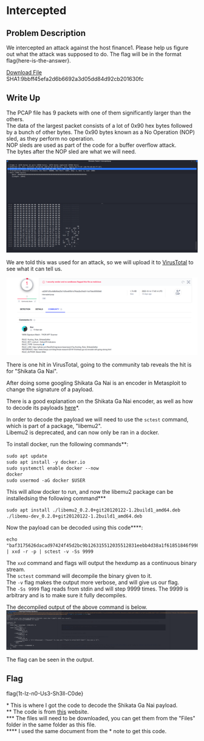 # Intercepted

## Problem Description

We intercepted an attack against the host finance1. Please help us figure out what the attack was supposed to do. The flag will be in the format flag{here-is-the-answer}.

[Download File](https://tinyurl.com/he24hwmv)  
SHA1:9bbff45efa2d6b6692a3d05dd84d92cb201630fc


## Write Up

The PCAP file has 9 packets with one of them significantly larger than the others.  
The data of the largest packet consists of a lot of 0x90 hex bytes followed by a bunch of other bytes.
The 0x90 bytes known as a No Operation (NOP) sled, as they perform no operation.  
NOP sleds are used as part of the code for a buffer overflow attack.  
The bytes after the NOP sled are what we will need.

![NOP Sled and code](NOPSled.PNG "Hex values for NOP sled and code")



We are told this was used for an attack, so we will upload it to [VirusTotal](https://www.virustotal.com/gui/home/upload) to see what it can tell us.  

![VT Output](VTShikataGaNai.PNG "VT Output")



There is one hit in VirusTotal, going to the community tab reveals the hit is for "Shikata Ga Nai".

After doing some googling Shikata Ga Nai is an encoder in Metasploit to change the signature of a payload.

There is a good explanation on the Shikata Ga Nai encoder, as well as how to decode its payloads [here](https://marcosvalle.github.io/re/exploit/2018/08/25/shikata-ga-nai.html)*.

In order to decode the payload we will need to use the `sctest` command, which is part of a package, "libemu2".  
Libemu2 is deprecated, and can now only be ran in a docker.  

To install docker, run the following commands**: 
```
sudo apt update
sudo apt install -y docker.io
sudo systemctl enable docker --now
docker
sudo usermod -aG docker $USER
```

This will allow docker to run, and now the libemu2 package can be installedsing the following command***
```
sudo apt install ./libemu2_0.2.0+git20120122-1.2build1_amd64.deb ./libemu-dev_0.2.0+git20120122-1.2build1_amd64.deb
```

Now the payload can be decoded using this code****:
```
echo "baf3175626dacad97424f45d2bc9b126315512035512831eebb4d38a1f61851846f998ff0f1e8ad07c894b46ac2b25f83b48e7ec4d8f08ec82ed6182f39310296474feae54566956b5cd32b691d9acd9aa6d434420ebb2a687d39884917a4fa9331eea1890c2d407753835c3ed5b5b0b8bc0cb24735b2edc1f02495bd1b0b8d26b14add4a633422794e8cc748a622039621f5fc0defda41aba6da83f640b2dd70bf3831cf4958a40f40e1e0d157d20dc6fadbf" | xxd -r -p | sctest -v -Ss 9999
```

The `xxd` command and flags will output the hexdump as a continuous binary stream.  
The `sctest` command will decompile the binary given to it.  
The `-v` flag makes the output more verbose, and will give us our flag.  
The `-Ss 9999` flag reads from stdin and will step 9999 times. The 9999 is arbitrary and is to make sure it fully decompiles.

The decompiled output of the above command is below.
![Decompiled Payload](sctestOutput.PNG "Decompiled Shikata Ga Nai Payload")



The flag can be seen in the output.

## Flag

flag{1t-Iz-n0-Us3-Sh3ll-C0de}


&ast; This is where I got the code to decode the Shikata Ga Nai payload.  
** The code is from [this](https://www.kali.org/docs/containers/installing-docker-on-kali/) website.  
*** The files will need to be downloaded, you can get them from the "Files" folder in the same folder as this file.  
**** I used the same document from the * note to get this code.   
